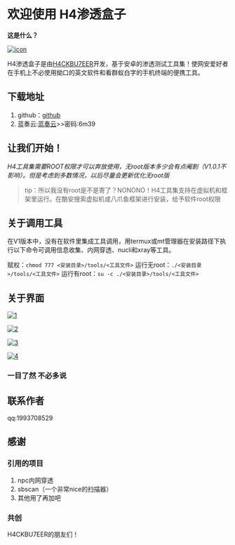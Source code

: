 # 欢迎使用 H4渗透盒子

**这是什么？**

[![icon](https://github.com/H4ckBu7eer-EX/h4tools/blob/main/icon.png?raw=true "icon")](https://github.com/H4ckBu7eer-EX/h4tools/blob/main/icon.png?raw=true "icon")

H4渗透盒子是由[H4CKBU7EER](h4ckbu7eer.top)开发，基于安卓的渗透测试工具集！使网安爱好者在手机上不必使用拗口的英文软件和看群蚁白字的手机终端的便携工具。

## 下载地址

1. github：[github](https://github.com/H4ckBu7eer-EX/h4tools/releases/tag/H4V1)
1. 蓝奏云:[蓝奏云](https://wwye.lanzouy.com/iaorS0pvq6od)>>密码:6m39

## 让我们开始！

*H4工具集需要ROOT权限才可以奔放使用，无root版本多少会有点阉割（V1.0.1不影响）。但是考虑到多数情况，以后尽量会更新优化无root版*

> tip：所以我没有root是不是寄了？NONONO！H4工具集支持在虚拟机和框架里运行。在酷安搜索虚拟机或八爪鱼框架进行安装，给予软件root权限


## 关于调用工具

在V1版本中，没有在软件里集成工具调用，用termux或mt管理器在安装路径下执行以下命令可调用信息收集、内网穿透、nucli和xray等工具。

赋权：`chmod 777 <安装目录>/tools/<工具文件>`
运行无root：`./<安装目录>/tools/<工具文件>`
运行有root：`su -c ./<安装目录>/tools/<工具文件>`

## 关于界面
[![1](https://github.com/H4ckBu7eer-EX/h4tools/blob/main/%E6%88%AA%E5%B1%8F1.jpg?raw=true "1")](https://github.com/H4ckBu7eer-EX/h4tools/blob/main/%E6%88%AA%E5%B1%8F1.jpg?raw=true "1")

[![2](https://github.com/H4ckBu7eer-EX/h4tools/blob/main/%E6%88%AA%E5%B1%8F2.jpg?raw=true "2")](https://github.com/H4ckBu7eer-EX/h4tools/blob/main/%E6%88%AA%E5%B1%8F2.jpg?raw=true "2")

[![3](https://github.com/H4ckBu7eer-EX/h4tools/blob/main/%E6%88%AA%E5%B1%8F3.jpg?raw=true "3")](https://github.com/H4ckBu7eer-EX/h4tools/blob/main/%E6%88%AA%E5%B1%8F3.jpg?raw=true "3")

[![4](https://github.com/H4ckBu7eer-EX/h4tools/blob/main/%E6%88%AA%E5%B1%8F4.jpg?raw=true "4")](https://github.com/H4ckBu7eer-EX/h4tools/blob/main/%E6%88%AA%E5%B1%8F4.jpg?raw=true "4")

### 一目了然 不必多说

## 联系作者
qq:1993708529

## 感谢
### 引用的项目
1. npc内网穿透
1. sbscan（一个非常nice的扫描器）
1. 其他用了再加吧
### 共创
H4CKBU7EER的朋友们！

